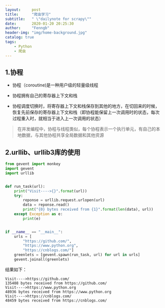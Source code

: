 ```yaml
---
layout:     post
title:      "爬虫学习"
subtitle:   " \"dailynote for scrapy\""
date:       2020-01-20 20:25:30
author:     "Fenngb"
header-img: "img/home-background.jpg"
catalog: true
tags:
    - Python
    - 爬虫
---
```

## 1.协程
- 协程（coroutine)是一种用户级的轻量级线程

- 协程拥有自己的寄存器上下文和栈

- 协程调度切换时，将寄存器上下文和栈保存到其他的地方，在切回来的时候，恢复先前保存的寄存器上下文和栈（即协程能保留上一次调用时的状态，每次过程重入时，就相当于进入上一次调用的状态）

>在并发编程中，协程与线程类似，每个协程表示一个执行单元，有自己的本地数据，与其他协程共享全局数据和其他资源

## 2.urllib、urllib3库的使用
```Python
from gevent import monkey
import gevent
import urllib


def run_task(url):
    print("Visit---->{}".format(url))
    try:
        reponse = urllib.request.urlopen(url)
        data = reponse.read()
        print("{0} bytes received from {1}".format(len(data), url))
    except Exception as e:
        print(e)


if __name__ == "__main__":
    urls = [
        "https://github.com/",
        "https://www.python.org",
        "https://cnblogs.com/"]
    greenlets = [gevent.spawn(run_task, url) for url in urls]
    gevent.joinall(greenlets)

```
结果如下：
```
Visit---->https://github.com/
135408 bytes received from https://github.com/
Visit---->https://www.python.org
48936 bytes received from https://www.python.org
Visit---->https://cnblogs.com/
48459 bytes received from https://cnblogs.com/
```
